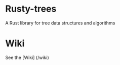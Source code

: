 # Rusty-trees
A Rust library for tree data structures and algorithms

# Wiki
See the [Wiki] (/wiki)
